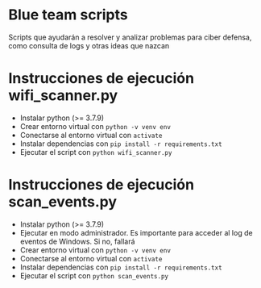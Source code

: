 # Blue team scripts

Scripts que ayudarán a resolver y analizar problemas para ciber defensa, como consulta de logs y otras ideas que nazcan

# Instrucciones de ejecución wifi_scanner.py

- Instalar python (>= 3.7.9)
- Crear entorno virtual con `python -v venv env`
- Conectarse al entorno virtual con `activate`
- Instalar dependencias con `pip install -r requirements.txt`
- Ejecutar el script con `python wifi_scanner.py`

# Instrucciones de ejecución scan_events.py

- Instalar python (>= 3.7.9)
- Ejecutar en modo administrador. Es importante para acceder al log de eventos de Windows. Si no, fallará
- Crear entorno virtual con `python -v venv env`
- Conectarse al entorno virtual con `activate`
- Instalar dependencias con `pip install -r requirements.txt`
- Ejecutar el script con `python scan_events.py`
